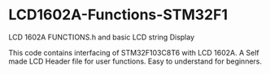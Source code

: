 # LCD1602A-Functions-STM32F1
LCD 1602A FUNCTIONS.h and basic LCD string Display

This code contains interfacing of STM32F103C8T6 with LCD 1602A. 
A Self made LCD Header file for user functions. Easy to understand for beginners.
